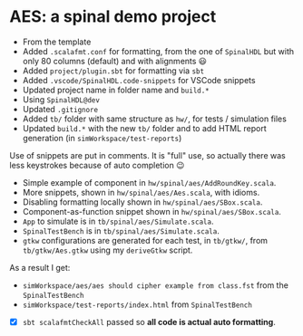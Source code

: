 # AES: a spinal demo project

- From the template
- Added `.scalafmt.conf` for formatting, from the one of `SpinalHDL` but with only 80 columns (default) and with alignments :smiley:
- Added `project/plugin.sbt` for formatting via `sbt`
- Added `.vscode/SpinalHDL.code-snippets` for VSCode snippets
- Updated project name in folder name and `build.*`
- Using `SpinalHDL@dev`
- Updated `.gitignore`
- Added `tb/` folder with same structure as `hw/`, for tests / simulation files
- Updated `build.*` with the new `tb/` folder and to add HTML report generation (in `simWorkspace/test-reports`)

Use of snippets are put in comments. It is "full" use, so actually there was less keystrokes because of auto completion :wink:

- Simple example of component in `hw/spinal/aes/AddRoundKey.scala`.
- More snippets, shown in `hw/spinal/aes/Aes.scala`, with idioms.
- Disabling formatting locally shown in `hw/spinal/aes/SBox.scala`.
- Component-as-function snippet shown in `hw/spinal/aes/SBox.scala`.
- `App` to simulate is in `tb/spinal/aes/Simulate.scala`.
- `SpinalTestBench` is in `tb/spinal/aes/Simulate.scala`.
- `gtkw` configurations are generated for each test, in `tb/gtkw/`, from `tb/gtkw/Aes.gtkw` using my `deriveGtkw` script.

As a result I get:

- `simWorkspace/aes/aes should cipher example from class.fst` from the `SpinalTestBench`
- `simWorkspace/test-reports/index.html` from `SpinalTestBench`

- [x] `sbt scalafmtCheckAll` passed so **all code is actual auto formatting**.